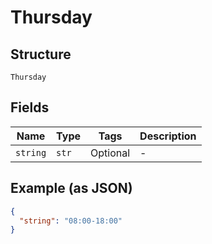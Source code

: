 
# Thursday

## Structure

`Thursday`

## Fields

| Name | Type | Tags | Description |
|  --- | --- | --- | --- |
| `string` | `str` | Optional | - |

## Example (as JSON)

```json
{
  "string": "08:00-18:00"
}
```

